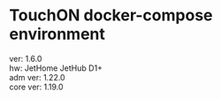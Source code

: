 # TouchON docker-compose environment
ver: 1.6.0\
hw: JetHome JetHub D1+\
adm  ver: 1.22.0\
core ver: 1.19.0
